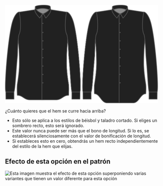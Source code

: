 ![Curva del dobladillo](hemcurve.svg)

¿Cuánto quieres que el hem se curre hacia arriba?

<Note>

*   Esto sólo se aplica a los estilos de béisbol y taladro cortado. Si eliges un sombrero recto, esto será ignorado.
*   Este valor nunca puede ser más que el bono de longitud. Si lo es, se establecerá silenciosamente con el valor de bonificación de longitud.
*   Si estableces esto en cero, obtendrás un hem recto independientemente del estilo de la hem que elijas.

</Note>

## Efecto de esta opción en el patrón

![Esta imagen muestra el efecto de esta opción superponiendo varias variantes que tienen un valor diferente para esta opción](simone\_hemcurve\_sample.svg "Efecto de esta opción en el patrón")

